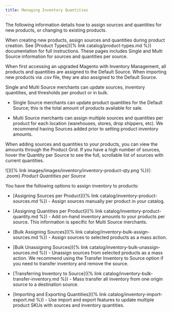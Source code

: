```yaml
---
title: Managing Inventory Quantities
---
```


The following information details how to assign sources and quantities for new products, or changing to existing products.

When creating new products, assign sources and quantities during product creation. See [Product Types]({% link catalog/product-types.md %}) documentation for full instructions. These pages includes Single and Multi Source information for sources and quantities per source.

When first accessing an upgraded Magento with Inventory Management, all products and quantities are assigned to the Default Source. When importing new products via .csv file, they are also assigned to the Default Source.

Single and Multi Source merchants can update sources, inventory quantities, and thresholds per product or in bulk.

- Single Source merchants can update product quantities for the Default Source; this is the total amount of products available for sale.

- Multi Source merchants can assign multiple sources and quantities per product for each location (warehouses, stores, drop shippers, etc). We recommend having Sources added prior to setting product inventory amounts.

When adding sources and quantities to your products, you can view the amounts through the Product Grid. If you have a high number of sources, hover the Quantity per Source to see the full, scrollable list of sources with current quantities.

![]({% link images/images/inventory/inventory-product-qty.png %}){: .zoom}
_Product Quantities per Source_

You have the following options to assign inventory to products:

- [Assigning Sources per Product]({% link catalog/inventory-product-sources.md %}) - Assign sources manually per product in your catalog.

- [Assigning Quantities per Product]({% link catalog/inventory-product-quantity.md %}) - Add on-hand inventory amounts to your products per source. This information is specific for Multi Source merchants.

- [Bulk Assigning Sources]({% link catalog/inventory-bulk-assign-sources.md %}) - Assign sources to selected products as a mass action.

- [Bulk Unassigning Sources]({% link catalog/inventory-bulk-unassign-sources.md %}) - Unassign sources from selected products as a mass action. We recommend using the Transfer Inventory to Source option if you need to transfer inventory and remove the source.

- [Transferring Inventory to Source]({% link catalog/inventory-bulk-transfer-inventory.md %}) - Mass transfer all inventory from one origin source to a destination source.

- [Importing and Exporting Quantities]({% link catalog/inventory-import-export.md %}) - Use import and export features to update multiple product SKUs with sources and inventory quantities.
